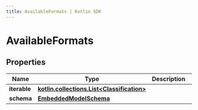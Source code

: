 ```yaml
---
title: AvailableFormats | Kotlin SDK
---
```




# AvailableFormats

## Properties
Name | Type | Description | Notes
------------ | ------------- | ------------- | -------------
**iterable** | [**kotlin.collections.List&lt;Classification&gt;**](Classification) |  | 
**schema** | [**EmbeddedModelSchema**](EmbeddedModelSchema) |  |  [optional]




